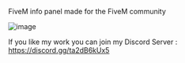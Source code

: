 FiveM info panel made for the FiveM community



![image](https://github.com/WhereiamL/wInfo/assets/84282589/c4cfe0c6-7754-4f31-a990-91adf1a7af3d)

If you like my work you can join my Discord Server : https://discord.gg/ta2dB6kUx5
